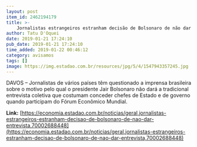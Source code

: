 ```yaml
---
layout: post
item_id: 2462194179
title: >-
    Jornalistas estrangeiros estranham decisão de Bolsonaro de não dar entrevista
author: Tatu D'Oquei
date: 2019-01-21 17:24:10
pub_date: 2019-01-21 17:24:10
time_added: 2019-01-22 00:46:12
category: avisamos
tags: []
image: https://img.estadao.com.br/resources/jpg/5/4/1547943357245.jpg
---
```


DAVOS – Jornalistas de vários países têm questionado a imprensa brasileira sobre o motivo pelo qual o presidente Jair Bolsonaro não dará a tradicional entrevista coletiva que costumam conceder chefes de Estado e de governo quando participam do Fórum Econômico Mundial.

**Link:** [https://economia.estadao.com.br/noticias/geral,jornalistas-estrangeiros-estranham-decisao-de-bolsonaro-de-nao-dar-entrevista,70002688448](https://economia.estadao.com.br/noticias/geral,jornalistas-estrangeiros-estranham-decisao-de-bolsonaro-de-nao-dar-entrevista,70002688448)

